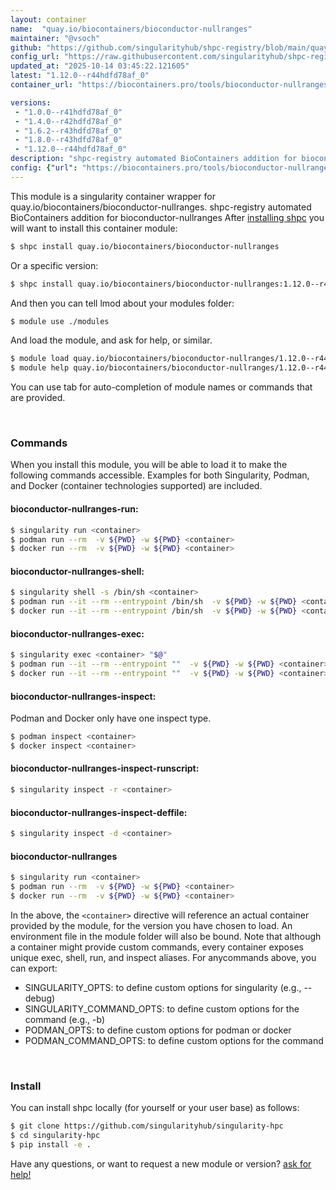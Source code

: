 ```yaml
---
layout: container
name:  "quay.io/biocontainers/bioconductor-nullranges"
maintainer: "@vsoch"
github: "https://github.com/singularityhub/shpc-registry/blob/main/quay.io/biocontainers/bioconductor-nullranges/container.yaml"
config_url: "https://raw.githubusercontent.com/singularityhub/shpc-registry/main/quay.io/biocontainers/bioconductor-nullranges/container.yaml"
updated_at: "2025-10-14 03:45:22.121605"
latest: "1.12.0--r44hdfd78af_0"
container_url: "https://biocontainers.pro/tools/bioconductor-nullranges"

versions:
 - "1.0.0--r41hdfd78af_0"
 - "1.4.0--r42hdfd78af_0"
 - "1.6.2--r43hdfd78af_0"
 - "1.8.0--r43hdfd78af_0"
 - "1.12.0--r44hdfd78af_0"
description: "shpc-registry automated BioContainers addition for bioconductor-nullranges"
config: {"url": "https://biocontainers.pro/tools/bioconductor-nullranges", "maintainer": "@vsoch", "description": "shpc-registry automated BioContainers addition for bioconductor-nullranges", "latest": {"1.12.0--r44hdfd78af_0": "sha256:8ab937d7638e9ba3b28ddf846ab6cd4f196c25b3d5a482fe866a283c2c7188c9"}, "tags": {"1.0.0--r41hdfd78af_0": "sha256:a0dccd4c33de075d6bc885f6b2f9befc6d6063f367c779200bc31d7d32422faa", "1.4.0--r42hdfd78af_0": "sha256:4bc87ae9234db9b90dc662fc4365794ef027c751a348f7c470207f993246cd91", "1.6.2--r43hdfd78af_0": "sha256:2ca4df22950c7ebbf611265a5c72d0365332138c97eddb2e3d2d6def6f85fc63", "1.8.0--r43hdfd78af_0": "sha256:79d3e1b462f253fb219c48802a1e9d69e02c3594faf8167ccb47c4bfe7d949fb", "1.12.0--r44hdfd78af_0": "sha256:8ab937d7638e9ba3b28ddf846ab6cd4f196c25b3d5a482fe866a283c2c7188c9"}, "docker": "quay.io/biocontainers/bioconductor-nullranges"}
---
```


This module is a singularity container wrapper for quay.io/biocontainers/bioconductor-nullranges.
shpc-registry automated BioContainers addition for bioconductor-nullranges
After [installing shpc](#install) you will want to install this container module:


```bash
$ shpc install quay.io/biocontainers/bioconductor-nullranges
```

Or a specific version:

```bash
$ shpc install quay.io/biocontainers/bioconductor-nullranges:1.12.0--r44hdfd78af_0
```

And then you can tell lmod about your modules folder:

```bash
$ module use ./modules
```

And load the module, and ask for help, or similar.

```bash
$ module load quay.io/biocontainers/bioconductor-nullranges/1.12.0--r44hdfd78af_0
$ module help quay.io/biocontainers/bioconductor-nullranges/1.12.0--r44hdfd78af_0
```

You can use tab for auto-completion of module names or commands that are provided.

<br>

### Commands

When you install this module, you will be able to load it to make the following commands accessible.
Examples for both Singularity, Podman, and Docker (container technologies supported) are included.

#### bioconductor-nullranges-run:

```bash
$ singularity run <container>
$ podman run --rm  -v ${PWD} -w ${PWD} <container>
$ docker run --rm  -v ${PWD} -w ${PWD} <container>
```

#### bioconductor-nullranges-shell:

```bash
$ singularity shell -s /bin/sh <container>
$ podman run --it --rm --entrypoint /bin/sh  -v ${PWD} -w ${PWD} <container>
$ docker run --it --rm --entrypoint /bin/sh  -v ${PWD} -w ${PWD} <container>
```

#### bioconductor-nullranges-exec:

```bash
$ singularity exec <container> "$@"
$ podman run --it --rm --entrypoint ""  -v ${PWD} -w ${PWD} <container> "$@"
$ docker run --it --rm --entrypoint ""  -v ${PWD} -w ${PWD} <container> "$@"
```

#### bioconductor-nullranges-inspect:

Podman and Docker only have one inspect type.

```bash
$ podman inspect <container>
$ docker inspect <container>
```

#### bioconductor-nullranges-inspect-runscript:

```bash
$ singularity inspect -r <container>
```

#### bioconductor-nullranges-inspect-deffile:

```bash
$ singularity inspect -d <container>
```



#### bioconductor-nullranges

```bash
$ singularity run <container>
$ podman run --rm  -v ${PWD} -w ${PWD} <container>
$ docker run --rm  -v ${PWD} -w ${PWD} <container>
```


In the above, the `<container>` directive will reference an actual container provided
by the module, for the version you have chosen to load. An environment file in the
module folder will also be bound. Note that although a container
might provide custom commands, every container exposes unique exec, shell, run, and
inspect aliases. For anycommands above, you can export:

 - SINGULARITY_OPTS: to define custom options for singularity (e.g., --debug)
 - SINGULARITY_COMMAND_OPTS: to define custom options for the command (e.g., -b)
 - PODMAN_OPTS: to define custom options for podman or docker
 - PODMAN_COMMAND_OPTS: to define custom options for the command

<br>

### Install

You can install shpc locally (for yourself or your user base) as follows:

```bash
$ git clone https://github.com/singularityhub/singularity-hpc
$ cd singularity-hpc
$ pip install -e .
```

Have any questions, or want to request a new module or version? [ask for help!](https://github.com/singularityhub/singularity-hpc/issues)